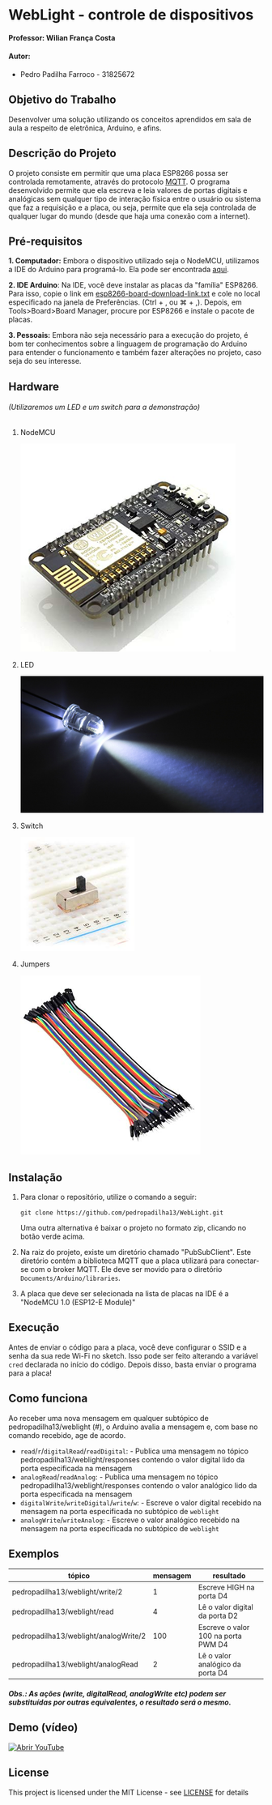 # WebLight - controle de dispositivos

#### Professor: Wilian França Costa

#### Autor:
- Pedro Padilha Farroco - 31825672

## Objetivo do Trabalho

Desenvolver uma solução utilizando os conceitos aprendidos em sala de aula a respeito de eletrônica, Arduino, e afins.

## Descrição do Projeto

O projeto consiste em permitir que uma placa ESP8266 possa ser controlada remotamente, através do protocolo [MQTT](https://en.wikipedia.org/wiki/MQTT). O programa desenvolvido permite que ela escreva e leia valores de portas digitais e analógicas sem qualquer tipo de interação física entre o usuário ou sistema que faz a requisição e a placa, ou seja, permite que ela seja controlada de qualquer lugar do mundo (desde que haja uma conexão com a internet).

## Pré-requisitos

**1. Computador:** Embora o dispositivo utilizado seja o NodeMCU, utilizamos a IDE do Arduino para programá-lo. Ela pode ser encontrada [aqui](https://www.arduino.cc/en/Main/Software).

**2. IDE Arduino**: Na IDE, você deve instalar as placas da "família" ESP8266. Para isso, copie o link em [esp8266-board-download-link.txt](esp8266-board-download-link.txt) e cole no local especificado na janela de Preferências. (Ctrl + , ou ⌘ + ,). Depois, em Tools>Board>Board Manager, procure por ESP8266 e instale o pacote de placas.

**3. Pessoais:** Embora não seja necessário para a execução do projeto, é bom ter conhecimentos sobre a linguagem de programação do Arduino para entender o funcionamento e também fazer alterações no projeto, caso seja do seu interesse.

## Hardware
###### (Utilizaremos um LED e um switch para a demonstração)

1. NodeMCU

    ![placa](images/nodemcu.jpg)

2. LED

    ![led](images/led.jpg)

3. Switch

    ![switch](images/switch.jpeg)

4. Jumpers

    ![jumpers](images/jumpers.jpg)

## Instalação

1. Para clonar o repositório, utilize o comando a seguir:

    ```
    git clone https://github.com/pedropadilha13/WebLight.git
    ```

	Uma outra alternativa é baixar o projeto no formato zip, clicando no botão verde acima.

2. Na raiz do projeto, existe um diretório chamado "PubSubClient". Este diretório contém a biblioteca MQTT que a placa utilizará para conectar-se com o broker MQTT. Ele deve ser movido para o diretório ```Documents/Arduino/libraries```.

3. A placa que deve ser selecionada na lista de placas na IDE é a "NodeMCU 1.0 (ESP12-E Module)"

## Execução

Antes de enviar o código para a placa, você deve configurar o SSID e a senha da sua rede Wi-Fi no sketch. Isso pode ser feito alterando a variável ```cred``` declarada no início do código. Depois disso, basta enviar o programa para a placa!

## Como funciona

Ao receber uma nova mensagem em qualquer subtópico de pedropadilha13/weblight (#), o Arduino avalia a mensagem e, com base no comando recebido, age de acordo.

- `read`/`r`/`digitalRead`/`readDigital`:
        - Publica uma mensagem no tópico pedropadilha13/weblight/responses contendo o valor digital lido da porta especificada na mensagem
- `analogRead`/`readAnalog`:
        - Publica uma mensagem no tópico pedropadilha13/weblight/responses contendo o valor analógico lido da porta especificada na mensagem
- `digitalWrite`/`writeDigital`/`write`/`w`:
        - Escreve o valor digital recebido na mensagem na porta especificada no subtópico de ```weblight```
- `analogWrite`/`writeAnalog`:
        - Escreve o valor analógico recebido na mensagem na porta especificada no subtópico de ```weblight```

## Exemplos

| tópico                                | mensagem | resultado                           |
|---------------------------------------|----------|-------------------------------------|
| pedropadilha13/weblight/write/2       | 1        | Escreve HIGH na porta D4            |
| pedropadilha13/weblight/read          | 4        | Lê o valor digital da porta D2      |
| pedropadilha13/weblight/analogWrite/2 | 100      | Escreve o valor 100 na porta PWM D4 |
| pedropadilha13/weblight/analogRead    | 2        | Lê o valor analógico da porta D4    |

##### Obs.: As ações (write, digitalRead, analogWrite etc) podem ser substituídas por outras equivalentes, o resultado será o mesmo.

## Demo (vídeo)

[![Abrir YouTube](images/video.jpg)](https://youtube.com/pedropadilha13/)

## License

This project is licensed under the MIT License - see [LICENSE](LICENSE) for details
